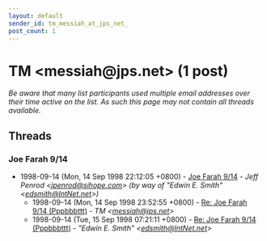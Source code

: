 ```yaml
---
layout: default
sender_id: tm_messiah_at_jps_net_
post_count: 1
---
```


# TM <messiah<span>@</span>jps.net> (1 post)

_Be aware that many list participants used multiple email addresses over their time active on the list. As such this page may not contain all threads available._

## Threads

### Joe Farah 9/14
+ 1998-09-14 (Mon, 14 Sep 1998 22:12:05 +0800) - [Joe Farah 9/14](/archive/1998/09/93140e3080abad95956139be81d8f6e0ee49aaaa94ca15d07bd550f976e92be8) - _Jeff Penrod \<jpenrod@sihope.com\> (by way of "Edwin E. Smith" \<edsmith@IntNet.net\>)_
  + 1998-09-14 (Mon, 14 Sep 1998 23:52:55 +0800) - [Re: Joe Farah 9/14 (Pppbbbttt)](/archive/1998/09/fa8bfa4fa135ecd09151340b0d82d53057fb10e5ae8aef49760fecf3a9053eb5) - _TM \<messiah@jps.net\>_
  + 1998-09-14 (Tue, 15 Sep 1998 07:21:11 +0800) - [Re: Joe Farah 9/14 (Pppbbbttt)](/archive/1998/09/d53dbcb13babbd0f6eb0c773f45160ca3668355cf2da42aa3dc67cbf01d6df97) - _"Edwin E. Smith" \<edsmith@IntNet.net\>_

